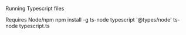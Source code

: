 Running Typescript files

Requires Node/npm
npm install -g ts-node typescript '@types/node'
ts-node typescript.ts